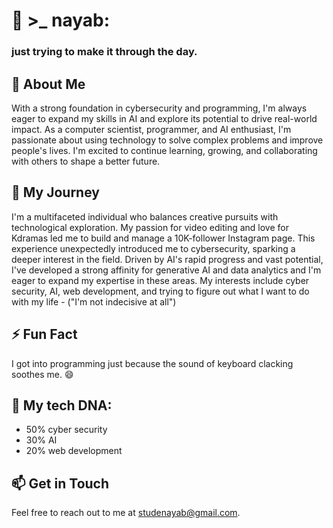 # 👋 >_ nayab: 
### just trying to make it through the day.

## 👀 About Me
With a strong foundation in cybersecurity and programming, I'm always eager to expand my skills in AI and explore its potential to drive real-world impact. As a computer scientist, programmer, and AI enthusiast, I'm passionate about using technology to solve complex problems and improve people's lives. I'm excited to continue learning, growing, and collaborating with others to shape a better future.

## 🌱 My Journey
I'm a multifaceted individual who balances creative pursuits with technological exploration. My passion for video editing and love for Kdramas led me to build and manage a 10K-follower Instagram page. This experience unexpectedly introduced me to cybersecurity, sparking a deeper interest in the field. Driven by AI's rapid progress and vast potential, I've developed a strong affinity for generative AI and data analytics and I'm eager to expand my expertise in these areas. My interests include cyber security, AI, web development, and trying to figure out what I want to do with my life - ("I'm not indecisive at all")

## ⚡ Fun Fact 
I got into programming just because the sound of keyboard clacking soothes me. 😄

## 🧬 My tech DNA: 
- 50% cyber security
- 30% AI
- 20% web development

## 📫 Get in Touch
Feel free to reach out to me at [studenayab@gmail.com](mailto:studenayab@gmail.com).

<!---
vinabi/vinabi is a ✨ special ✨ repository because its `README.md` (this file) appears on your GitHub profile.
You can click the Preview link to take a look at your changes.
--->

